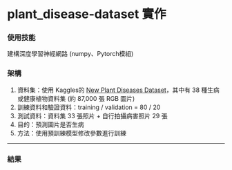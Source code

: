 # plant_disease-dataset 實作
### 使用技能
建構深度學習神經網路 (numpy、Pytorch模組)
   
### 架構
1. 資料集：使用 Kaggles的  [New Plant Diseases Dataset](<https://www.kaggle.com/datasets/vipoooool/new-plant-diseases-dataset/data>)，其中有 38 種生病或健康植物資料集 (約 87,000 張 RGB 圖片)
2. 訓練資料和驗證資料：training / validation = 80 / 20
3. 測試資料：資料集 33 張照片 + 自行拍攝病害照片 29 張
4. 目的：預測圖片是否生病
5. 方法：使用預訓練模型修改參數進行訓練
---
### 結果

